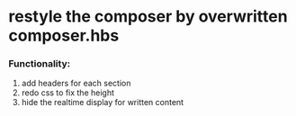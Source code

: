 # restyle the composer by overwritten composer.hbs

### Functionality:
1. add headers for each section
2. redo css to fix the height
3. hide the realtime display for written content 